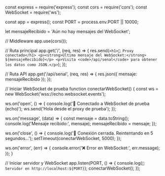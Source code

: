 const express = require('express');
const cors = require('cors');
const WebSocket = require('ws');

const app = express();
const PORT = process.env.PORT || 10000;

let mensajeRecibido = 'Aún no hay mensajes del WebSocket';

// Middleware
app.use(cors());

// Ruta principal
app.get('/', (req, res) => {
  res.send(`
    <h1>🔗 Proxy conectado</h1>
    <p><strong>Último mensaje del WebSocket:</strong> ${mensajeRecibido}</p>
    <p>Visita <code>/api/senal</code> para obtener los datos como JSON.</p>
  `);
});

// Ruta API
app.get('/api/senal', (req, res) => {
  res.json({ mensaje: mensajeRecibido });
});

// Iniciar WebSocket de prueba
function conectarWebSocket() {
  const ws = new WebSocket('wss://echo.websocket.events');

  ws.on('open', () => {
    console.log('📡 Conectado a WebSocket de prueba (echo)');
    ws.send('Hola desde el proxy de prueba');
  });

  ws.on('message', (data) => {
    const mensaje = data.toString();
    console.log('Mensaje recibido:', mensaje);
    mensajeRecibido = mensaje;
  });

  ws.on('close', () => {
    console.log('🔁 Conexión cerrada. Reintentando en 5 segundos...');
    setTimeout(conectarWebSocket, 5000);
  });

  ws.on('error', (err) => {
    console.error('❌ Error en WebSocket:', err.message);
  });
}

// Iniciar servidor y WebSocket
app.listen(PORT, () => {
  console.log(`🚀 Servidor en http://localhost:${PORT}`);
  conectarWebSocket();
});

